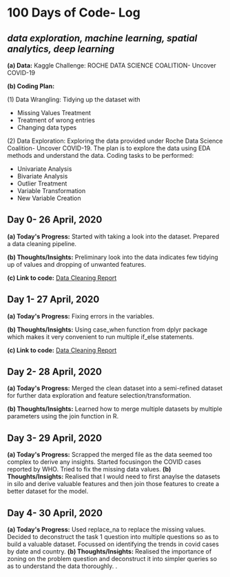# 100 Days of Code- Log
## *data exploration, machine learning, spatial analytics, deep learning*
**(a) Data:** Kaggle Challenge: ROCHE DATA SCIENCE COALITION- Uncover COVID-19

**(b) Coding Plan:** 

(1) Data Wrangling:
Tidying up the dataset with
- Missing Values Treatment
- Treatment of wrong entries
- Changing data types

(2) Data Exploration:
Exploring the data provided under Roche Data Science Coalition- Uncover COVID-19.
The plan is to explore the data using EDA methods and understand the data. 
Coding tasks to be performed:
- Univariate Analysis
- Bivariate Analysis
- Outlier Treatment
- Variable Transformation
- New Variable Creation

## Day 0- 26 April, 2020
**(a) Today's Progress:**
Started with taking a look into the dataset. Prepared a data cleaning pipeline.

**(b) Thoughts/Insights:**
Preliminary look into the data indicates few tidying up of values and dropping of unwanted features.

**(c) Link to code:** [Data Cleaning Report](https://rpubs.com/veena_mu/report)

## Day 1- 27 April, 2020
**(a) Today's Progress:**
Fixing errors in the variables.

**(b) Thoughts/Insights:**
Using case_when function from dplyr package which makes it very convenient to run multiple if_else statements.

**(c) Link to code:** [Data Cleaning Report](https://rpubs.com/veena_mu/report)

## Day 2- 28 April, 2020
**(a) Today's Progress:**
Merged the clean dataset into a semi-refined dataset for further data exploration and feature selection/transformation.

**(b) Thoughts/Insights:**
Learned how to merge multiple datasets by multiple parameters using the join function in R. 

## Day 3- 29 April, 2020
**(a) Today's Progress:**
Scrapped the merged file as the data seemed too complex to derive any insights. Started focusingon the COVID cases reported by WHO. Tried to fix the missing data values. 
**(b) Thoughts/Insights:**
Realised that I would need to first anaylse the datasets in silo and derive valuable features and then join those features to create a better dataset for the model.

## Day 4- 30 April, 2020
**(a) Today's Progress:**
Used replace_na to replace the missing values. Decided to deconstruct the task 1 question into multiple questions so as to build a valuable dataset. Focussed on identifying the trends in covid cases by date and country. 
**(b) Thoughts/Insights:**
Realised the importance of zoning on the problem question and deconstruct it into simpler queries so as to understand the data thoroughly.
. 
